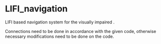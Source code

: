 # LIFI_navigation
LIFI based navigation system for the visually impaired .


Connections need to be done in accordance with the given code, otherwise necessary modifications need to be done on the code.
